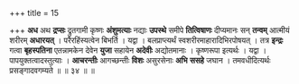 +++
title = 15

+++
**अध** अथ **द्रप्सः** द्रुतगामी कृष्णः **अंशुमत्याः** नद्याः **उपस्थे** समीपे **तित्विषाणः** दीप्यमानः सन् **तन्वम्** आत्मीयं शरीरम् **अधारयत्** । परैरहिंस्यत्वेन बिभर्ति । यद्वा । बलप्राप्त्यर्थं स्वशरीरमाहारादिभिरपोषयत् । तत्र **इन्द्रः** गत्वा **बृहस्पतिना** एतन्नामकेन देवेन **युजा** सहायेन **अदेवीः** अद्योतमानाः । कृष्णरूपा इत्यर्थः । यद्वा । पापयुक्तत्वादस्तुत्याः । **आचरन्तीः** आगच्छन्तीः **विशः** असुरसेनाः **अभि** **ससहे** जघान । तमवधीदित्यर्थः प्रसङ्गादवगम्यते ॥ ॥ ३४ ॥ ॥